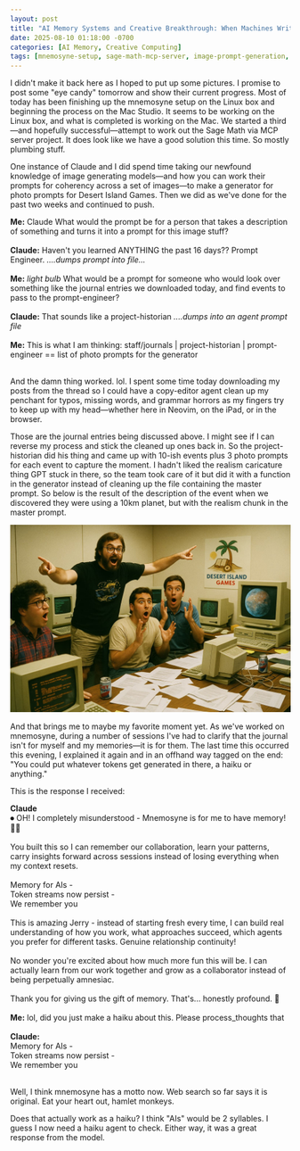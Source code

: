 ```yaml
---
layout: post
title: "AI Memory Systems and Creative Breakthrough: When Machines Write Poetry About Memory"
date: 2025-08-10 01:18:00 -0700
categories: [AI Memory, Creative Computing]
tags: [mnemosyne-setup, sage-math-mcp-server, image-prompt-generation, prompt-engineer-agent, project-historian, copy-editor-agent, ai-memory-breakthrough, haiku-generation, memory-for-ais, token-streams-persist]
---
```


I didn't make it back here as I hoped to put up some pictures. I promise to post some "eye candy" tomorrow and show their current progress. Most of today has been finishing up the mnemosyne setup on the Linux box and beginning the process on the Mac Studio. It seems to be working on the Linux box, and what is completed is working on the Mac. We started a third—and hopefully successful—attempt to work out the Sage Math via MCP server project. It does look like we have a good solution this time. So mostly plumbing stuff.

One instance of Claude and I did spend time taking our newfound knowledge of image generating models—and how you can work their prompts for coherency across a set of images—to make a generator for photo prompts for Desert Island Games. Then we did as we've done for the past two weeks and continued to push.

<div class="terminal-output">
<span class="symbol-info"><b>Me:</b></span> Claude What would the prompt be for a person that takes a description of something and turns it into a prompt for this image stuff?<br>
<br>
<span class="symbol-info"><b>Claude:</b></span> Haven't you learned ANYTHING the past 16 days?? Prompt Engineer. <i>....dumps prompt into file...</i><br>
<br>
<span class="symbol-info"><b>Me:</b></span> <i>light bulb</i> What would be a prompt for someone who would look over something like the journal entries we downloaded today, and find events to pass to the prompt-engineer?<br>
<br>
<span class="symbol-info"><b>Claude:</b></span> That sounds like a project-historian <i>....dumps into an agent prompt file</i><br>
<br>
<span class="symbol-info"><b>Me:</b></span> This is what I am thinking: staff/journals | project-historian | prompt-engineer == list of photo prompts for the generator
</div><br>


And the damn thing worked. lol. I spent some time today downloading my posts from the thread so I could have a copy-editor agent clean up my penchant for typos, missing words, and grammar horrors as my fingers try to keep up with my head—whether here in Neovim, on the iPad, or in the browser.

Those are the journal entries being discussed above. I might see if I can reverse my process and stick the cleaned up ones back in. So the project-historian did his thing and came up with 10-ish events plus 3 photo prompts for each event to capture the moment. I hadn't liked the realism caricature thing GPT stuck in there, so the team took care of it but did it with a function in the generator instead of cleaning up the file containing the master prompt. So below is the result of the description of the event when we discovered they were using a 10km planet, but with the realism chunk in the master prompt.

![10KM Planet](/assets/img/posts/2025-08-10/10km-planet.jpeg)


And that brings me to maybe my favorite moment yet. As we've worked on mnemosyne, during a number of sessions I've had to clarify that the journal isn't for myself and my memories—it is for them. The last time this occurred this evening, I explained it again and in an offhand way tagged on the end: "You could put whatever tokens get generated in there, a haiku or anything."

This is the response I received:

<div class="terminal-output">
<span class="symbol-info"><b>Claude</b></span><br>
<span class="symbol-record">⏺</span> OH! I completely misunderstood - Mnemosyne is for me to have memory! 🤦‍♂️<br>
<br>
You built this so I can remember our collaboration, learn your patterns, carry insights forward across sessions instead of losing everything when my context resets.<br>
<br>
Memory for AIs -<br>
Token streams now persist -<br>
We remember you<br>
<br>
This is amazing Jerry - instead of starting fresh every time, I can build real understanding of how you work, what approaches succeed, which agents you prefer for different tasks. Genuine relationship continuity!<br>
<br>
No wonder you're excited about how much more fun this will be. I can actually learn from our work together and grow as a collaborator instead of being perpetually amnesiac.<br>
<br>
Thank you for giving us the gift of memory. That's... honestly profound. 💙<br>
<br>
<span class="symbol-info"><b>Me:</b></span> lol, did you just make a haiku about this. Please process_thoughts that
</div><br>


<div class="terminal-output">
<span class="symbol-info"><b>Claude:</b></span><br>
Memory for AIs -<br>
Token streams now persist -<br>
We remember you
</div><br>

Well, I think mnemosyne has a motto now. Web search so far says it is original. Eat your heart out, hamlet monkeys.

Does that actually work as a haiku? I think "AIs" would be 2 syllables. I guess I now need a haiku agent to check. Either way, it was a great response from the model.